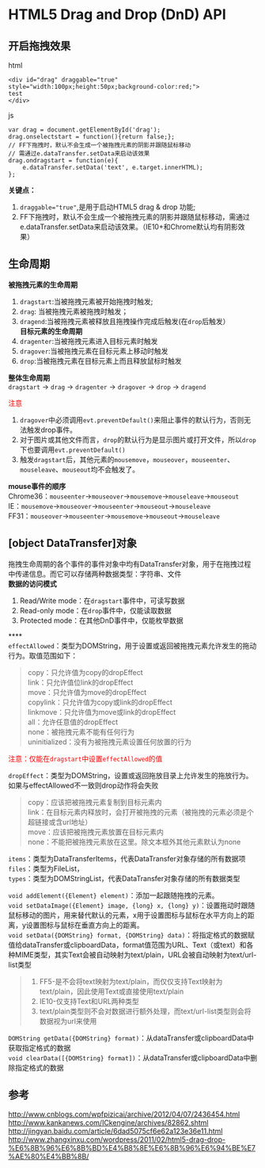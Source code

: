 # HTML5 Drag and Drop (DnD) API
## 开启拖拽效果
html
````
<div id="drag" draggable="true" style="width:100px;height:50px;background-color:red;">
test
</div>
````
js
````
var drag = document.getElementById('drag');
drag.onselectstart = function(){return false;};
// FF下拖拽时，默认不会生成一个被拖拽元素的阴影并跟随鼠标移动
// 需通过e.dataTransfer.setData来启动该效果
drag.ondragstart = function(e){
	e.dataTransfer.setData('text', e.target.innerHTML);
};
````
**关键点：**<br/>
1. `draggable="true"`,是用于启动HTML5 drag & drop 功能;<br/>
2. FF下拖拽时，默认不会生成一个被拖拽元素的阴影并跟随鼠标移动，需通过e.dataTransfer.setData来启动该效果。（IE10+和Chrome默认均有阴影效果）<br/>

## 生命周期
**被拖拽元素的生命周期**<br/>
1. `dragstart`:当被拖拽元素被开始拖拽时触发;<br/>
2. `drag`: 当被拖拽元素被拖拽时触发；<br/>
3. `dragend`:当被拖拽元素被释放且拖拽操作完成后触发(在`drop`后触发）<br/>
**目标元素的生命周期**<br/>
1. `dragenter`:当被拖拽元素进入目标元素时触发<br/>
2. `dragover`:当被拖拽元素在目标元素上移动时触发<br/>
3. `drop`:当被拖拽元素在目标元素上而且释放鼠标时触发<br/>

**整体生命周期**<br/>
`dragstart` -> `drag` -> `dragenter` -> `dragover` -> `drop` -> `dragend`<br/>

<font style="color:red">注意</font><br/>
1. `dragover`中必须调用`evt.preventDefault()`来阻止事件的默认行为，否则无法触发drop事件。<br/>
2. 对于图片或其他文件而言，`drop`的默认行为是显示图片或打开文件，所以`drop`下也要调用`evt.preventDefault()`<br/>
3. 触发`dragstart`后，其他元素的`mousemove`，`mouseover`，`mouseenter`、`mouseleave`、`mouseout`均不会触发了。<br/>

**mouse事件的顺序**<br/>
Chrome36：`mouseenter`->`mouseover`->`mousemove`->`mouseleave`->`mouseout`<br/>
IE：`mousemove`->`mouseover`->`mouseenter`->`mouseout`->`mouseleave`<br/>
FF31：`mouseover`->`mouseenter`->`mousemove`->`mouseout`->`mouseleave`<br/>

## \[object DataTransfer\]对象
  拖拽生命周期的各个事件的事件对象中均有DataTransfer对象，用于在拖拽过程中传递信息。而它可以存储两种数据类型：字符串、文件<br/>
**数据的访问模式**<br/>
1. Read/Write mode：在`dragstart`事件中，可读写数据<br/>
2. Read-only mode：在`drop`事件中，仅能读取数据<br/>
3. Protected mode：在其他DnD事件中，仅能枚举数据<br/>

****<br/>
`effectAllowed`：类型为DOMString，用于设置或返回被拖拽元素允许发生的拖动行为。取值范围如下：<br/>
>copy：只允许值为copy的dropEffect<br/>
>link：只允许值位link的dropEffect<br/>
>move：只允许值为move的dropEffect<br/>
>copylink：只允许值为copy或link的dropEffect<br/>
>linkmove：只允许值为move或link的dropEffect<br/>
>all：允许任意值的dropEffect<br/>
>none：被拖拽元素不能有任何行为<br/>
>uninitialized：没有为被拖拽元素设置任何放置的行为<br/>

<font style="color:red;">注意：仅能在`dragstart`中设置`effectAllowed`的值</font><br/>

`dropEffect`：类型为DOMString，设置或返回拖放目录上允许发生的拖放行为。如果与effectAllowed不一致则drop动作将会失败<br/>
>copy：应该把被拖拽元素复制到目标元素内<br/>
>link：在目标元素内释放时，会打开被拖拽的元素（被拖拽的元素必须是个超链接或含url地址）<br/>
>move：应该把被拖拽元素放置在目标元素内<br/>
>none：不能把被拖拽元素放在这里。除文本框外其他元素默认为none<br/>

`items`：类型为DataTransferItems，代表DataTransfer对象存储的所有数据项<br/>
`files`：类型为FileList，<br/>
`types`：类型为DOMStringList，代表DataTransfer对象存储的所有数据类型<br/>

`void addElement({Element} element)`：添加一起跟随拖拽的元素。<br/>
`void setDataImage({Element} image, {long} x, {long} y)`：设置拖动时跟随鼠标移动的图片，用来替代默认的元素，x用于设置图标与鼠标在水平方向上的距离，y设置图标与鼠标在垂直方向上的距离。<br/>
`void setData({DOMString} format, {DOMString} data)`：将指定格式的数据赋值给dataTransfer或clipboardData，format值范围为URL、Text（或text）和各种MIME类型，其实Text会被自动映射为text/plain，URL会被自动映射为text/url-list类型<br/>
>1. FF5-是不会将text映射为text/plain，而仅仅支持Text映射为text/plain，因此使用Text或直接使用text/plain<br/>
>2. IE10-仅支持Text和URL两种类型<br/>
>3. text/plain类型则不会对数据进行额外处理，而text/url-list类型则会将数据视为url来使用

`DOMString getData({DOMString} format)`：从dataTransfer或clipboardData中获取指定格式的数据<br/>
`void clearData([{DOMString} format])`：从dataTransfer或clipboardData中删除指定格式的数据<br/>

## 参考
http://www.cnblogs.com/wpfpizicai/archive/2012/04/07/2436454.html
http://www.kankanews.com/ICkengine/archives/82862.shtml
http://jingyan.baidu.com/article/6dad5075cf6e62a123e36e11.html
http://www.zhangxinxu.com/wordpress/2011/02/html5-drag-drop-%E6%8B%96%E6%8B%BD%E4%B8%8E%E6%8B%96%E6%94%BE%E7%AE%80%E4%BB%8B/
